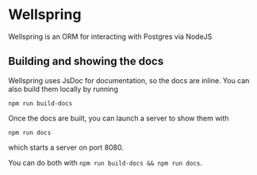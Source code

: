 # Wellspring

Wellspring is an ORM for interacting with Postgres via NodeJS

## Building and showing the docs

Wellspring uses JsDoc for documentation, so the docs are inline. You can also build them locally by running

`npm run build-docs`

Once the docs are built, you can launch a server to show them with

`npm run docs`

which starts a server on port 8080.

You can do both with `npm run build-docs && npm run docs`.
